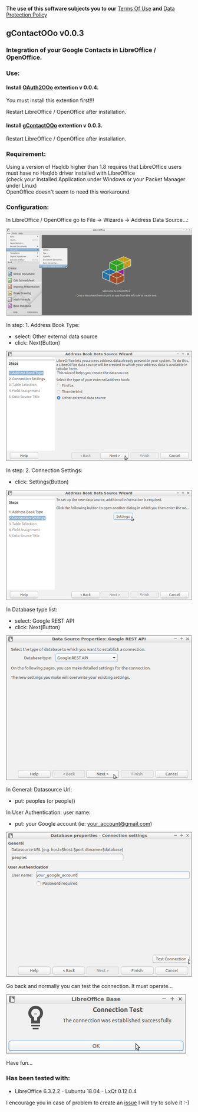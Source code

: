 **The use of this software subjects you to our** [Terms Of Use](https://prrvchr.github.io/gContactOOo/gContactOOo/registration/TermsOfUse_en) **and** [Data Protection Policy](https://prrvchr.github.io/gContactOOo/gContactOOo/registration/PrivacyPolicy_en)

## gContactOOo v0.0.3

### Integration of your Google Contacts in LibreOffice / OpenOffice.

### Use:

#### Install [OAuth2OOo](https://github.com/prrvchr/OAuth2OOo/raw/master/OAuth2OOo.oxt) extention v 0.0.4.

You must install this extention first!!!

Restart LibreOffice / OpenOffice after installation.

#### Install [gContactOOo](https://github.com/prrvchr/gContactOOo/raw/master/gContactOOo.oxt) extention v 0.0.3.

Restart LibreOffice / OpenOffice after installation.

### Requirement:

Using a version of Hsqldb higher than 1.8 requires that LibreOffice users must have no Hsqldb driver installed with LibreOffice  
(check your Installed Application under Windows or your Packet Manager under Linux)  
OpenOffice doesn't seem to need this workaround.

### Configuration:

In LibreOffice / OpenOffice go to File -> Wizards -> Address Data Source...:

![gContactOOo screenshot 1](gContactOOo-1.png)

In step: 1. Address Book Type:
- select: Other external data source
- click: Next(Button)

![gContactOOo screenshot 2](gContactOOo-2.png)

In step: 2. Connection Settings:
- click: Settings(Button)

![gContactOOo screenshot 3](gContactOOo-3.png)

In Database type list:
- select: Google REST API
- click: Next(Button)

![gContactOOo screenshot 4](gContactOOo-4.png)

In General: Datasource Url:
- put: peoples (or people))

In User Authentication: user name:
- put: your Google account (ie: your_account@gmail.com)

![gContactOOo screenshot 5](gContactOOo-5.png)

Go back and normally you can test the connection. It must operate...

![gContactOOo screenshot 6](gContactOOo-6.png)

Have fun...

### Has been tested with:

* LibreOffice 6.3.2.2 - Lubuntu 18.04 -  LxQt 0.12.0.4

I encourage you in case of problem to create an [issue](https://github.com/prrvchr/gContactOOo/issues/new)
I will try to solve it :-)

